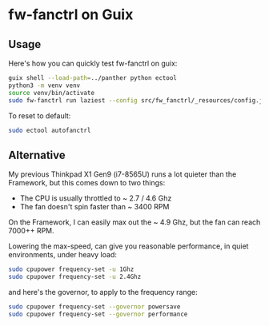 # fw-fanctrl on Guix

## Usage

Here's how you can quickly test fw-fanctrl on guix:

```bash
guix shell --load-path=../panther python ectool
python3 -m venv venv
source venv/bin/activate
sudo fw-fanctrl run laziest --config src/fw_fanctrl/_resources/config.json
```

To reset to default:

```bash
sudo ectool autofanctrl
```

## Alternative

My previous Thinkpad X1 Gen9 (i7-8565U) runs a lot quieter than the Framework, but this comes down to two things:

- The CPU is usually throttled to ~ 2.7 / 4.6 Ghz
- The fan doesn't spin faster than ~ 3400 RPM

On the Framework, I can easily max out the ~ 4.9 Ghz, but the fan can reach 7000++ RPM.

Lowering the max-speed, can give you reasonable performance, in quiet environments, under heavy load:

```bash
sudo cpupower frequency-set -u 1Ghz
sudo cpupower frequency-set -u 2.4Ghz
```

and here's the governor, to apply to the frequency range:

```bash
sudo cpupower frequency-set --governor powersave
sudo cpupower frequency-set --governor performance
```